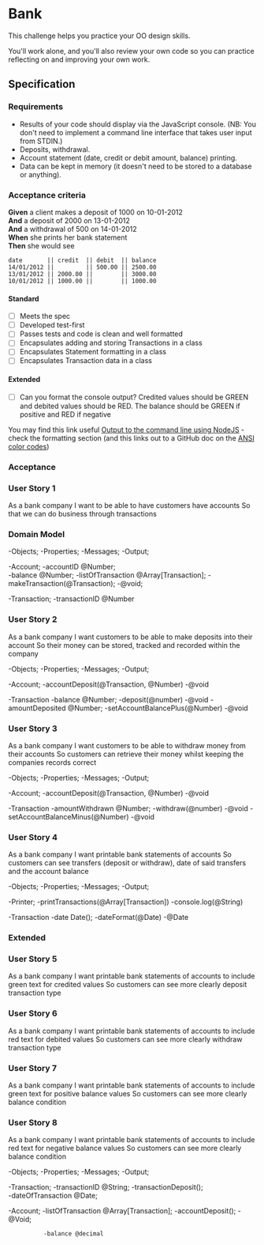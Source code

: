 # Bank

This challenge helps you practice your OO design skills.

You'll work alone, and you'll also review your own code so you can practice reflecting on and improving your own work.

## Specification

### Requirements

* Results of your code should display via the JavaScript console.  (NB: You don't need to implement a command line interface that takes user input from STDIN.)
* Deposits, withdrawal.
* Account statement (date, credit or debit amount, balance) printing.
* Data can be kept in memory (it doesn't need to be stored to a database or anything).

### Acceptance criteria

**Given** a client makes a deposit of 1000 on 10-01-2012  
**And** a deposit of 2000 on 13-01-2012  
**And** a withdrawal of 500 on 14-01-2012  
**When** she prints her bank statement  
**Then** she would see

```
date       || credit  || debit  || balance
14/01/2012 ||         || 500.00 || 2500.00
13/01/2012 || 2000.00 ||        || 3000.00
10/01/2012 || 1000.00 ||        || 1000.00
```


#### Standard
- [ ] Meets the spec
- [ ] Developed test-first
- [ ] Passes tests and code is clean and well formatted
- [ ] Encapsulates adding and storing Transactions in a class
- [ ] Encapsulates Statement formatting in a class
- [ ] Encapsulates Transaction data in a class

#### Extended
- [ ] Can you format the console output?  Credited values should be GREEN and debited values should be RED.  The balance should be GREEN if positive and RED if negative

You may find this link useful [Output to the command line using NodeJS](https://nodejs.dev/en/learn/output-to-the-command-line-using-nodejs/) - check the formatting section (and this links out to a GitHub doc on the [ANSI color codes](https://gist.github.com/iamnewton/8754917))

### Acceptance 

### User Story 1
As a bank company
I want to be able to have customers have accounts
So that we can do business through transactions

### Domain Model

-Objects;     -Properties;                            -Messages;                       -Output;
                                                   
-Account;     -accountID @Number;                                         
              -balance @Number;
              -listOfTransaction @Array[Transaction]; -makeTransaction(@Transaction);  -@void;                 
                
-Transaction; -transactionID @Number

### User Story 2
As a bank company
I want customers to be able to make deposits into their account
So their money can be stored, tracked and recorded within the company

-Objects;       -Properties;                          -Messages;                                    -Output;
                                                   
-Account;                                             -accountDeposit(@Transaction, @Number)        -@void
             
                                            
-Transaction    -balance @Number;                     -deposit(@number)                             -@void
                -amountDeposited @Number;             -setAccountBalancePlus(@Number)               -@void
                
                

### User Story 3
As a bank company 
I want customers to be able to withdraw money from their accounts
So customers can retrieve their money whilst keeping the companies records correct


-Objects;       -Properties;                          -Messages;                                    -Output;
                                                   
-Account;                                             -accountDeposit(@Transaction, @Number)        -@void
             
                                            
-Transaction    -amountWithdrawn @Number;             -withdraw(@number)                            -@void
                                                      -setAccountBalanceMinus(@Number)              -@void
                
                


### User Story 4
As a bank company
I want printable bank statements of accounts
So customers can see transfers (deposit or withdraw), date of said transfers and the account balance

-Objects;       -Properties;                          -Messages;                                    -Output;
                                                   
-Printer;                                             -printTransactions(@Array[Transaction])       -console.log(@String)
             
                                            
-Transaction    -date Date();                         -dateFormat(@Date)                            -@Date
                                                      


### Extended 

### User Story 5
As a bank company
I want printable bank statements of accounts to include green text for credited values 
So customers can see more clearly deposit transaction type

### User Story 6
As a bank company
I want printable bank statements of accounts to include red text for debited values 
So customers can see more clearly withdraw transaction type

### User Story 7
As a bank company
I want printable bank statements of accounts to include green text for positive balance values
So customers can see more clearly balance condition

### User Story 8
As a bank company
I want printable bank statements of accounts to include red text for negative balance values
So customers can see more clearly balance condition












-Objects;     -Properties;                            -Messages;                      -Output;

-Transaction; -transactionID @String;                 -transactionDeposit();   
              -dateOfTransaction @Date;
                                                      

-Account;     -listOfTransaction @Array[Transaction]; -accountDeposit();                       -@Void;
              
              
              -balance @decimal                       